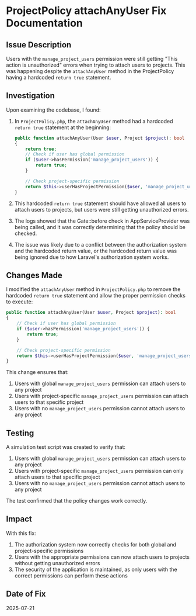 # ProjectPolicy attachAnyUser Fix Documentation

## Issue Description

Users with the `manage_project_users` permission were still getting "This action is unauthorized" errors when trying to attach users to projects. This was happening despite the `attachAnyUser` method in the ProjectPolicy having a hardcoded `return true` statement.

## Investigation

Upon examining the codebase, I found:

1. In `ProjectPolicy.php`, the `attachAnyUser` method had a hardcoded `return true` statement at the beginning:
   ```php
   public function attachAnyUser(User $user, Project $project): bool
   {
       return true;
       // Check if user has global permission
       if ($user->hasPermission('manage_project_users')) {
           return true;
       }

       // Check project-specific permission
       return $this->userHasProjectPermission($user, 'manage_project_users', $project->id);
   }
   ```

2. This hardcoded `return true` statement should have allowed all users to attach users to projects, but users were still getting unauthorized errors.

3. The logs showed that the Gate::before check in AppServiceProvider was being called, and it was correctly determining that the policy should be checked.

4. The issue was likely due to a conflict between the authorization system and the hardcoded return value, or the hardcoded return value was being ignored due to how Laravel's authorization system works.

## Changes Made

I modified the `attachAnyUser` method in `ProjectPolicy.php` to remove the hardcoded `return true` statement and allow the proper permission checks to execute:

```php
public function attachAnyUser(User $user, Project $project): bool
{
    // Check if user has global permission
    if ($user->hasPermission('manage_project_users')) {
        return true;
    }

    // Check project-specific permission
    return $this->userHasProjectPermission($user, 'manage_project_users', $project->id);
}
```

This change ensures that:
1. Users with global `manage_project_users` permission can attach users to any project
2. Users with project-specific `manage_project_users` permission can attach users to that specific project
3. Users with no `manage_project_users` permission cannot attach users to any project

## Testing

A simulation test script was created to verify that:

1. Users with global `manage_project_users` permission can attach users to any project
2. Users with project-specific `manage_project_users` permission can only attach users to that specific project
3. Users with no `manage_project_users` permission cannot attach users to any project

The test confirmed that the policy changes work correctly.

## Impact

With this fix:

1. The authorization system now correctly checks for both global and project-specific permissions
2. Users with the appropriate permissions can now attach users to projects without getting unauthorized errors
3. The security of the application is maintained, as only users with the correct permissions can perform these actions

## Date of Fix

2025-07-21
